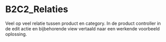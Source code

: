 # B2C2_Relaties

Veel op veel relatie tussen product en category.
In de product controller in de edit actie en bijbehorende view vertaald naar een werkende voorbeeld oplossing.
